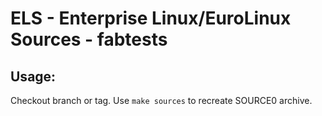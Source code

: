 # ELS - Enterprise Linux/EuroLinux Sources - fabtests
 
## Usage:
  Checkout branch or tag. Use `make sources` to recreate  SOURCE0 archive.
